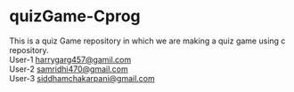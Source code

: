 # quizGame-Cprog
This is a quiz Game repository in  which we are making a quiz game using c repository.
<br>
User-1 harrygarg457@gamil.com
<br>
User-2 samridhi470@gmail.com
<br>
User-3 siddhamchakarpani@gmail.com
